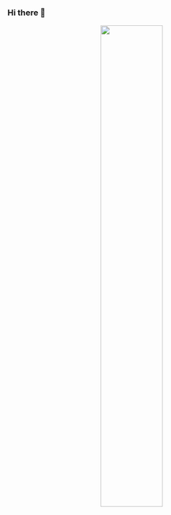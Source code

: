 ### Hi there 👋

<!--
Here are some ideas to get you started:

- 🔭 I’m currently working on Frozensoft Games
- 🌱 I’m currently learning C#, ASP.NET Core
-->

<p align="center"><img width="50%" src="https://github-readme-stats.vercel.app/api?username=brunohbrito&show_icons=true&theme=tokyonight" /></p>
